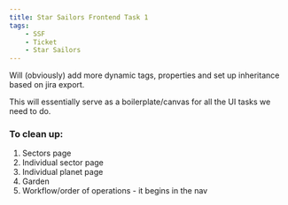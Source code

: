 ```yaml
---
title: Star Sailors Frontend Task 1
tags:
    - SSF
    - Ticket
    - Star Sailors
---
```

Will (obviously) add more dynamic tags, properties and set up inheritance based on jira export.

This will essentially serve as a boilerplate/canvas for all the UI tasks we need to do.

### To clean up:
1. Sectors page
2. Individual sector page
3. Individual planet page
4. Garden
5. Workflow/order of operations - it begins in the nav